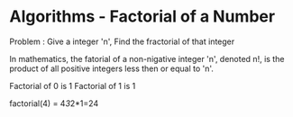 # Algorithms - Factorial of a Number

Problem : Give a integer 'n', Find the fractorial of that integer

In mathematics, the fatorial of a non-nigative integer 'n', denoted n!, is the product of all positive integers less then or equal to 'n'.

Factorial of 0 is 1
Factorial of 1 is 1

factorial(4) = 4*3*2*1=24